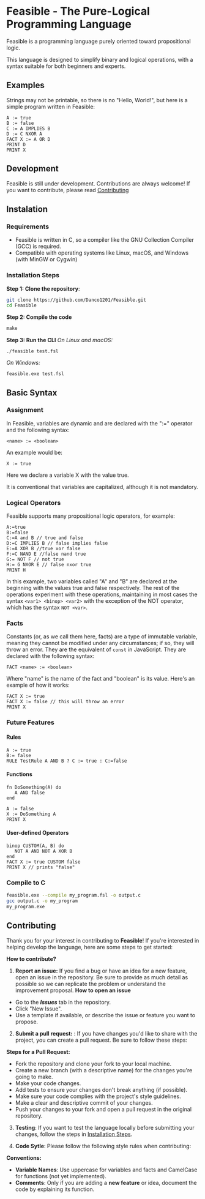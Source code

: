 # Feasible - The Pure-Logical Programming Language
Feasible is a programming language purely oriented toward propositional logic.

This language is designed to simplify binary and logical operations, with a syntax suitable for both beginners and experts.

## Examples
Strings may not be printable, so there is no "Hello, World!", but here is a simple program written in Feasible:
```feasible
A := true
B := false
C := A IMPLIES B 
D := C NXOR A
FACT X := A OR D
PRINT D
PRINT X
```


## Development

Feasible is still under development. Contributions are always welcome! If you want to contribute, please read [Contributing](#contributing)

## Instalation
### Requirements
* Feasible is written in C, so a compiler like the GNU Collection Compiler (GCC) is required.
* Compatible with operating systems like Linux, macOS, and Windows (with MinGW or Cygwin)
### Installation Steps
**Step 1: Clone the repository**:
```bash
git clone https://github.com/Danco1201/Feasible.git
cd Feasible
```
**Step 2: Compile the code**
```makefile
make
```

**Step 3: Run the CLI**
*On Linux and macOS:*
```cli
./feasible test.fsl
```
*On Windows:*
```cli
feasible.exe test.fsl
```

## Basic Syntax
### Assignment
In Feasible, variables are dynamic and are declared with the ":=" operator and the following syntax:
```feasible
<name> := <boolean>
```
An example would be:
```feasible
X := true
```
Here we declare a variable X with the value true.

It is conventional that variables are capitalized, although it is not mandatory.

### Logical Operators
Feasible supports many propositional logic operators, for example:
```feasible
A:=true
B:=false
C:=A and B // true and false
D:=C IMPLIES B // false implies false
E:=A XOR B //true xor false
F:=C NAND E //false nand true
G:= NOT F // not true
H:= G NXOR E // false nxor true
PRINT H
```
In this example, two variables called "A" and "B" are declared at the beginning with the values ​​true and false respectively. The rest of the operations experiment with these operations, maintaining in most cases the syntax `<var1> <binop> <var2>` with the exception of the NOT operator, which has the syntax `NOT <var>`.

### Facts
Constants (or, as we call them here, facts) are a type of immutable variable, meaning they cannot be modified under any circumstances; if so, they will throw an error. They are the equivalent of `const` in JavaScript.
They are declared with the following syntax:
```feasible
FACT <name> := <boolean>
```
Where "name" is the name of the fact and "boolean" is its value. Here's an example of how it works:
```feasible
FACT X := true
FACT X := false // this will throw an error
PRINT X
```

### Future Features

#### Rules
```feasible
A := true
B:= false
RULE TestRule A AND B ? C := true : C:=false
```
#### Functions
```
fn DoSomething(A) do
   A AND false
end

A := false
X := DoSomething A
PRINT X
```
#### User-defined Operators
```feasible
binop CUSTOM(A, B) do
   NOT A AND NOT A XOR B
end
FACT X := true CUSTOM false
PRINT X // prints "false"
```

### Compile to C
```bash
feasible.exe --compile my_program.fsl -o output.c
gcc output.c -o my_program
my_program.exe
```
## Contributing

Thank you for your interest in contributing to **Feasible**! If you're interested in helping develop the language, here are some steps to get started:

**How ​​to contribute?**

1. **Report an issue:** If you find a bug or have an idea for a new feature, open an issue in the repository. Be sure to provide as much detail as possible so we can replicate the problem or understand the improvement proposal.
**How ​​to open an issue**
* Go to the ***Issues*** tab in the repository.
* Click "New Issue".
* Use a template if available, or describe the issue or feature you want to propose.
2. **Submit a pull request:** : If you have changes you'd like to share with the project, you can create a pull request. Be sure to follow these steps:

**Steps for a Pull Request:**
* Fork the repository and clone your fork to your local machine.
* Create a new branch (with a descriptive name) for the changes you're going to make.
* Make your code changes.
* Add tests to ensure your changes don't break anything (if possible).
* Make sure your code complies with the project's style guidelines.
* Make a clear and descriptive commit of your changes.
* Push your changes to your fork and open a pull request in the original repository.

3. **Testing**: If you want to test the language locally before submitting your changes, follow the steps in [Installation Steps](#installation-steps).

4. **Code Sytle**: Please follow the following style rules when contributing:

**Conventions:**
* **Variable Names**: Use uppercase for variables and facts and CamelCase for functions (not yet implemented).
* **Comments**: Only if you are adding a **new feature** or idea, document the code by explaining its function.

